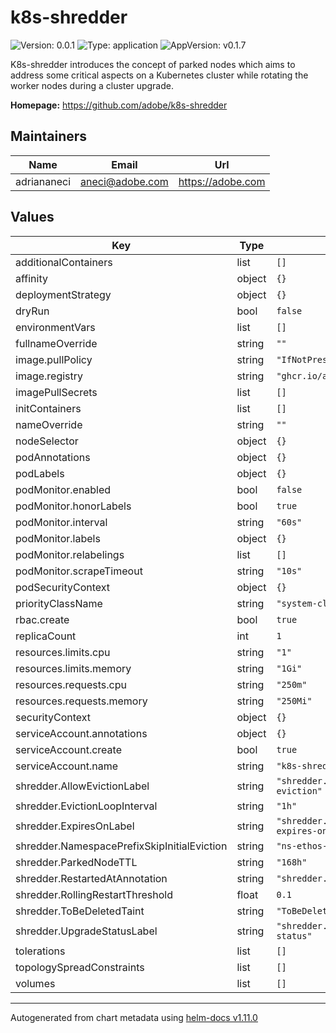 # k8s-shredder

![Version: 0.0.1](https://img.shields.io/badge/Version-0.0.1-informational?style=flat-square) ![Type: application](https://img.shields.io/badge/Type-application-informational?style=flat-square) ![AppVersion: v0.1.7](https://img.shields.io/badge/AppVersion-v0.1.7-informational?style=flat-square)

K8s-shredder introduces the concept of parked nodes which aims to address some critical aspects on a Kubernetes cluster while rotating the worker nodes during a cluster upgrade.

**Homepage:** <https://github.com/adobe/k8s-shredder>

## Maintainers

| Name | Email | Url |
| ---- | ------ | --- |
| adriananeci | <aneci@adobe.com> | <https://adobe.com> |

## Values

| Key | Type | Default | Description |
|-----|------|---------|-------------|
| additionalContainers | list | `[]` |  |
| affinity | object | `{}` |  |
| deploymentStrategy | object | `{}` |  |
| dryRun | bool | `false` |  |
| environmentVars | list | `[]` |  |
| fullnameOverride | string | `""` |  |
| image.pullPolicy | string | `"IfNotPresent"` |  |
| image.registry | string | `"ghcr.io/adobe/k8s-shredder"` |  |
| imagePullSecrets | list | `[]` |  |
| initContainers | list | `[]` |  |
| nameOverride | string | `""` |  |
| nodeSelector | object | `{}` |  |
| podAnnotations | object | `{}` |  |
| podLabels | object | `{}` |  |
| podMonitor.enabled | bool | `false` |  |
| podMonitor.honorLabels | bool | `true` |  |
| podMonitor.interval | string | `"60s"` |  |
| podMonitor.labels | object | `{}` |  |
| podMonitor.relabelings | list | `[]` |  |
| podMonitor.scrapeTimeout | string | `"10s"` |  |
| podSecurityContext | object | `{}` |  |
| priorityClassName | string | `"system-cluster-critical"` |  |
| rbac.create | bool | `true` |  |
| replicaCount | int | `1` |  |
| resources.limits.cpu | string | `"1"` |  |
| resources.limits.memory | string | `"1Gi"` |  |
| resources.requests.cpu | string | `"250m"` |  |
| resources.requests.memory | string | `"250Mi"` |  |
| securityContext | object | `{}` |  |
| serviceAccount.annotations | object | `{}` |  |
| serviceAccount.create | bool | `true` |  |
| serviceAccount.name | string | `"k8s-shredder"` |  |
| shredder.AllowEvictionLabel | string | `"shredder.ethos.adobe.net/allow-eviction"` |  |
| shredder.EvictionLoopInterval | string | `"1h"` |  |
| shredder.ExpiresOnLabel | string | `"shredder.ethos.adobe.net/parked-node-expires-on"` |  |
| shredder.NamespacePrefixSkipInitialEviction | string | `"ns-ethos-"` |  |
| shredder.ParkedNodeTTL | string | `"168h"` |  |
| shredder.RestartedAtAnnotation | string | `"shredder.ethos.adobe.net/restartedAt"` |  |
| shredder.RollingRestartThreshold | float | `0.1` |  |
| shredder.ToBeDeletedTaint | string | `"ToBeDeletedByClusterAutoscaler"` |  |
| shredder.UpgradeStatusLabel | string | `"shredder.ethos.adobe.net/upgrade-status"` |  |
| tolerations | list | `[]` |  |
| topologySpreadConstraints | list | `[]` |  |
| volumes | list | `[]` |  |

----------------------------------------------
Autogenerated from chart metadata using [helm-docs v1.11.0](https://github.com/norwoodj/helm-docs/releases/v1.11.0)

